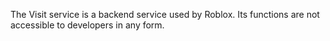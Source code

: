 The Visit service is a backend service used by Roblox. Its functions are not accessible to developers in any form.